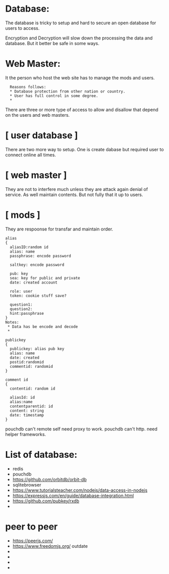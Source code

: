 # Database:
  The database is tricky to setup and hard to secure an open database for users to access.

  Encryption and Decryption will slow down the processing the data and database. But it better be safe in some ways.

# Web Master:
  It the person who host the web site has to manage the mods and users.
  
```
  Reasons follows:
  * Database protection from other nation or country.
  * User has full control in some degree.
  *

```

There are three or more type of access to allow and disallow that depend on the users and web masters.

# [ user database ]
  There are two more way to setup. One is create dabase but required user to connect online all times.

# [ web master ]
  They are not to interfere much unless they are attack again denial of service.
  As well maintain contents. But not fully that it up to users.

# [ mods ]
  They are respoonse for transfar and maintain order.



```
alias
{
  aliasID:random id
  alias: name
  passphrase: encode password

  saltkey: encode password

  pub: key
  sea: key for public and private
  date: created account

  role: user
  token: cookie stuff save?

  question1:
  question2: 
  hint:passphrase
}
Notes:
 * Data has be encode and decode
 * 
```

```
publickey
{
  publickey: alias pub key
  alias: name
  date: created
  postid:randomid
  commentid: randomid
}

comment id
{
  contentid: random id
  
  aliasId: id
  alias:name
  contentparentid: id
  content: string
  date: timestamp
}

```
pouchdb can't remote self need proxy to work.
pouchdb can't http. need helper frameworks.



# List of database:
 * redis
 * pouchdb
 * https://github.com/orbitdb/orbit-db
 * sqlitebrowser
 * https://www.tutorialsteacher.com/nodejs/data-access-in-nodejs
 * https://expressjs.com/en/guide/database-integration.html
 * https://github.com/pubkey/rxdb
 * 
# peer to peer
 * https://peerjs.com/
 * https://www.freedomjs.org/ outdate
 * 
 * 
 * 
 * 
